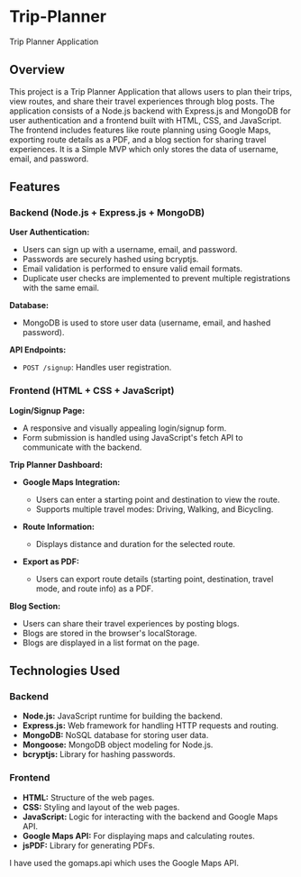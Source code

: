 # Trip-Planner
Trip Planner Application

## Overview
This project is a Trip Planner Application that allows users to plan their trips, view routes, and share their travel experiences through blog posts. The application consists of a Node.js backend with Express.js and MongoDB for user authentication and a frontend built with HTML, CSS, and JavaScript. The frontend includes features like route planning using Google Maps, exporting route details as a PDF, and a blog section for sharing travel experiences.
It is a Simple MVP which only stores the data of username, email, and password.

## Features

### Backend (Node.js + Express.js + MongoDB)
**User Authentication:**
- Users can sign up with a username, email, and password.
- Passwords are securely hashed using bcryptjs.
- Email validation is performed to ensure valid email formats.
- Duplicate user checks are implemented to prevent multiple registrations with the same email.

**Database:**
- MongoDB is used to store user data (username, email, and hashed password).

**API Endpoints:**
- `POST /signup`: Handles user registration.

### Frontend (HTML + CSS + JavaScript)
**Login/Signup Page:**
- A responsive and visually appealing login/signup form.
- Form submission is handled using JavaScript's fetch API to communicate with the backend.

**Trip Planner Dashboard:**
- **Google Maps Integration:**
  - Users can enter a starting point and destination to view the route.
  - Supports multiple travel modes: Driving, Walking, and Bicycling.

- **Route Information:**
  - Displays distance and duration for the selected route.

- **Export as PDF:**
  - Users can export route details (starting point, destination, travel mode, and route info) as a PDF.

**Blog Section:**
- Users can share their travel experiences by posting blogs.
- Blogs are stored in the browser's localStorage.
- Blogs are displayed in a list format on the page.

## Technologies Used

### Backend
- **Node.js:** JavaScript runtime for building the backend.
- **Express.js:** Web framework for handling HTTP requests and routing.
- **MongoDB:** NoSQL database for storing user data.
- **Mongoose:** MongoDB object modeling for Node.js.
- **bcryptjs:** Library for hashing passwords.

### Frontend
- **HTML:** Structure of the web pages.
- **CSS:** Styling and layout of the web pages.
- **JavaScript:** Logic for interacting with the backend and Google Maps API.
- **Google Maps API:** For displaying maps and calculating routes.
- **jsPDF:** Library for generating PDFs.

I have used the gomaps.api which uses the Google Maps API.
```` ▋
